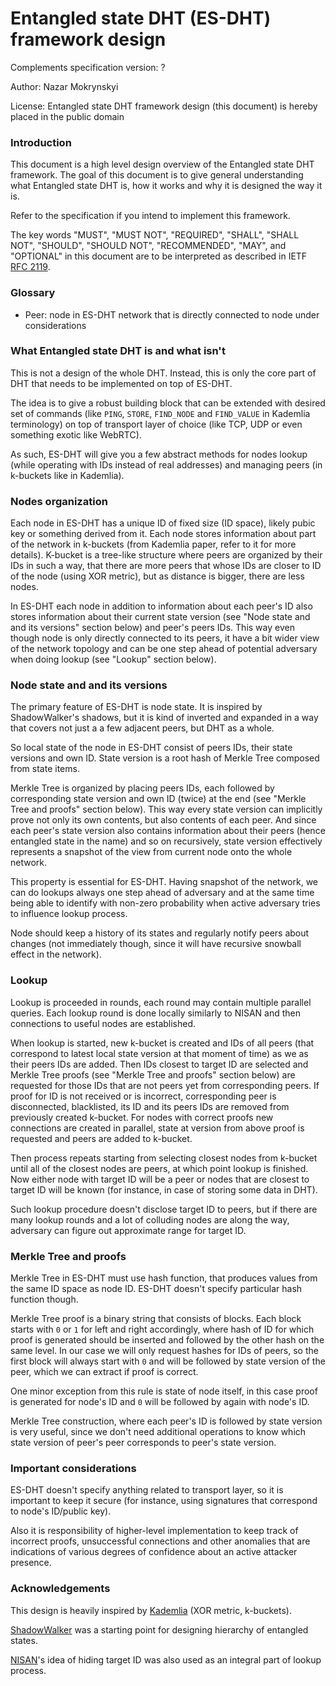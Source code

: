 # Entangled state DHT (ES-DHT) framework design

Complements specification version: ?

Author: Nazar Mokrynskyi

License: Entangled state DHT framework design (this document) is hereby placed in the public domain

### Introduction
This document is a high level design overview of the Entangled state DHT framework.
The goal of this document is to give general understanding what Entangled state DHT is, how it works and why it is designed the way it is.

Refer to the specification if you intend to implement this framework.

The key words "MUST", "MUST NOT", "REQUIRED", "SHALL", "SHALL NOT", "SHOULD", "SHOULD NOT", "RECOMMENDED",  "MAY", and "OPTIONAL" in this document are to be interpreted as described in IETF [RFC 2119](http://www.ietf.org/rfc/rfc2119.txt).

### Glossary
* Peer: node in ES-DHT network that is directly connected to node under considerations

### What Entangled state DHT is and what isn't
This is not a design of the whole DHT. Instead, this is only the core part of DHT that needs to be implemented on top of ES-DHT.

The idea is to give a robust building block that can be extended with desired set of commands (like `PING`, `STORE`, `FIND_NODE` and `FIND_VALUE` in Kademlia terminology) on top of transport layer of choice (like TCP, UDP or even something exotic like WebRTC).

As such, ES-DHT will give you a few abstract methods for nodes lookup (while operating with IDs instead of real addresses) and managing peers (in k-buckets like in Kademlia).

### Nodes organization
Each node in ES-DHT has a unique ID of fixed size (ID space), likely pubic key or something derived from it. Each node stores information about part of the network in k-buckets (from Kademlia paper, refer to it for more details).
K-bucket is a tree-like structure where peers are organized by their IDs in such a way, that there are more peers that whose IDs are closer to ID of the node (using XOR metric), but as distance is bigger, there are less nodes.

In ES-DHT each node in addition to information about each peer's ID also stores information about their current state version (see "Node state and and its versions" section below) and peer's peers IDs.
This way even though node is only directly connected to its peers, it have a bit wider view of the network topology and can be one step ahead of potential adversary when doing lookup (see "Lookup" section below).

### Node state and and its versions
The primary feature of ES-DHT is node state. It is inspired by ShadowWalker's shadows, but it is kind of inverted and expanded in a way that covers not just a a few adjacent peers, but DHT as a whole.

So local state of the node in ES-DHT consist of peers IDs, their state versions and own ID. State version is a root hash of Merkle Tree composed from state items.

Merkle Tree is organized by placing peers IDs, each followed by corresponding state version and own ID (twice) at the end (see "Merkle Tree and proofs" section below).
This way every state version can implicitly prove not only its own contents, but also contents of each peer.
And since each peer's state version also contains information about their peers (hence entangled state in the name) and so on recursively, state version effectively represents a snapshot of the view from current node onto the whole network.

This property is essential for ES-DHT. Having snapshot of the network, we can do lookups always one step ahead of adversary and at the same time being able to identify with non-zero probability when active adversary tries to influence lookup process.

Node should keep a history of its states and regularly notify peers about changes (not immediately though, since it will have recursive snowball effect in the network).

### Lookup
Lookup is proceeded in rounds, each round may contain multiple parallel queries. Each lookup round is done locally similarly to NISAN and then connections to useful nodes are established.

When lookup is started, new k-bucket is created and IDs of all peers (that correspond to latest local state version at that moment of time) as we as their peers IDs are added.
Then IDs closest to target ID are selected and Merkle Tree proofs (see "Merkle Tree and proofs" section below) are requested for those IDs that are not peers yet from corresponding peers.
If proof for ID is not received or is incorrect, corresponding peer is disconnected, blacklisted, its ID and its peers IDs are removed from previously created k-bucket.
For nodes with correct proofs new connections are created in parallel, state at version from above proof is requested and peers are added to k-bucket.

Then process repeats starting from selecting closest nodes from k-bucket until all of the closest nodes are peers, at which point lookup is finished.
Now either node with target ID will be a peer or nodes that are closest to target ID will be known (for instance, in case of storing some data in DHT).

Such lookup procedure doesn't disclose target ID to peers, but if there are many lookup rounds and a lot of colluding nodes are along the way, adversary can figure out approximate range for target ID.

### Merkle Tree and proofs
Merkle Tree in ES-DHT must use hash function, that produces values from the same ID space as node ID. ES-DHT doesn't specify particular hash function though.

Merkle Tree proof is a binary string that consists of blocks. Each block starts with `0` or `1` for left and right accordingly, where hash of ID for which proof is generated should be inserted and followed by the other hash on the same level.
In our case we will only request hashes for IDs of peers, so the first block will always start with `0` and will be followed by state version of the peer, which we can extract if proof is correct.

One minor exception from this rule is state of node itself, in this case proof is generated for node's ID and `0` will be followed by again with node's ID.

Merkle Tree construction, where each peer's ID is followed by state version is very useful, since we don't need additional operations to know which state version of peer's peer corresponds to peer's state version.

### Important considerations
ES-DHT doesn't specify anything related to transport layer, so it is important to keep it secure (for instance, using signatures that correspond to node's ID/public key).

Also it is responsibility of higher-level implementation to keep track of incorrect proofs, unsuccessful connections and other anomalies that are indications of various degrees of confidence about an active attacker presence.

### Acknowledgements
This design is heavily inspired by [Kademlia](http://www.scs.stanford.edu/~dm/home/papers/kpos.pdf) (XOR metric, k-buckets).

[ShadowWalker](https://www.freehaven.net/anonbib/cache/ccs09-shadowwalker.pdf) was a starting point for designing hierarchy of entangled states.

[NISAN](https://www.freehaven.net/anonbib/cache/ccs09-nisan.pdf)'s idea of hiding target ID was also used as an integral part of lookup process.
